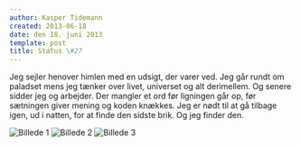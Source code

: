 ```yaml
---
author: Kasper Tidemann
created: 2013-06-18
date: den 18. juni 2013
template: post
title: Status \#27
---
```


Jeg sejler henover himlen med en udsigt, der varer ved. Jeg går rundt om paladset mens jeg tænker over livet, universet og alt derimellem. Og senere sidder jeg og arbejder. Der mangler et ord før ligningen går op, før sætningen giver mening og koden knækkes. Jeg er nødt til at gå tilbage igen, ud i natten, for at finde den sidste brik. Og jeg finder den.

![Billede 1](/photos/status-27/1.jpg)
![Billede 2](/photos/status-27/2.jpg)
![Billede 3](/photos/status-27/2.jpg)